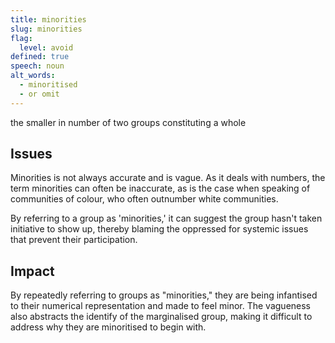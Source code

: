 ```yaml
---
title: minorities
slug: minorities
flag:
  level: avoid
defined: true
speech: noun
alt_words:
  - minoritised
  - or omit
---
```


the smaller in number of two groups constituting a whole

## Issues

Minorities is not always accurate and is vague. As it deals with numbers, the term minorities can often be inaccurate, as is the case when speaking of communities of colour, who often outnumber white communities.

By referring to a group as 'minorities,' it can suggest the group hasn't taken initiative to show up, thereby blaming the oppressed for systemic issues that prevent their participation.

## Impact

By repeatedly referring to groups as "minorities," they are being infantised to their numerical representation and made to feel minor. The vagueness also abstracts the identify of the marginalised group, making it difficult to address why they are minoritised to begin with.
